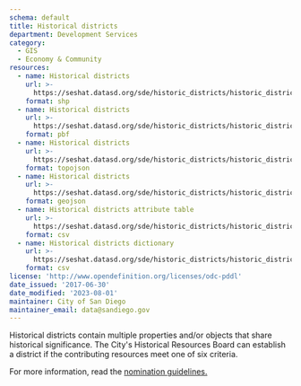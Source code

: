```yaml
---
schema: default
title: Historical districts
department: Development Services
category:
  - GIS
  - Economy & Community
resources:
  - name: Historical districts
    url: >-
      https://seshat.datasd.org/sde/historic_districts/historic_districts_datasd.zip
    format: shp
  - name: Historical districts
    url: >-
      https://seshat.datasd.org/sde/historic_districts/historic_districts_datasd.pbf
    format: pbf
  - name: Historical districts
    url: >-
      https://seshat.datasd.org/sde/historic_districts/historic_districts_datasd.topo.json
    format: topojson
  - name: Historical districts
    url: >-
      https://seshat.datasd.org/sde/historic_districts/historic_districts_datasd.geojson
    format: geojson
  - name: Historical districts attribute table
    url: >-
      https://seshat.datasd.org/sde/historic_districts/historic_districts_datasd.csv
    format: csv
  - name: Historical districts dictionary
    url: >-
      https://seshat.datasd.org/sde/historic_districts/historic_districts_dictionary_datasd.csv
    format: csv
license: 'http://www.opendefinition.org/licenses/odc-pddl'
date_issued: '2017-06-30'
date_modified: '2023-08-01'
maintainer: City of San Diego
maintainer_email: data@sandiego.gov
---
```

Historical districts contain multiple properties and/or objects that share historical significance. The City's Historical Resources Board can establish a district if the contributing resources meet one of six criteria.
<!--more-->
For more information, read the <a href="https://www.sandiego.gov/sites/default/files/legacy//planning/programs/historical/pdf/111027districtpolicy41.pdf" target="_blank" rel="noopener">nomination guidelines.</a>